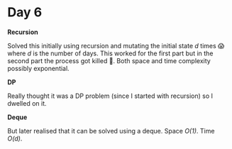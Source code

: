 # Day 6

**Recursion**

Solved this initially using recursion and mutating the initial state *d* times 😱 where *d* is the number of days. This worked for the first part but in the second part the process got killed 🤭. Both space and time complexity possibly exponential.

**DP**

Really thought it was a DP problem (since I started with recursion) so I dwelled on it.

**Deque**

But later realised that it can be solved using a deque. Space *O(1)*. Time *O(d)*.
